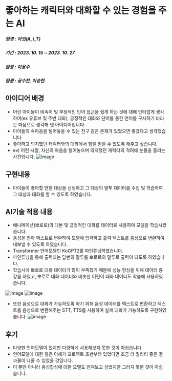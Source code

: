 # 좋아하는 캐릭터와 대화할 수 있는 경험을 주는 AI
##### 팀명 : 아잇(A_i_T)
##### 기간 : 2023. 10. 15 ~ 2023. 10. 27
##### 팀장 : 이용주
##### 팀원 : 공수찬, 이승헌

## 아이디어 배경
 - 어린 아이들이 비속어 및 부정적인 단어 접근을 쉽게 하는 것에 대해 안타깝게 생각하여(ex 유튜브 및 주변 대화), 긍정적인 대화와 단어를 통한 언어를 구사하기 바라는 마음으로 생각해 낸 아이디어입니다.
 - 아이들의 속마음을 털어놓을 수 있는 친구 같은 존재가 있었으면 좋겠다고 생각했습니다.
 - 좋아하고 의지했던 캐릭터와의 대화에서 힘을 얻을 수 있도록 해주고 싶습니다.
 - ex) 어린 시절, 자신의 마음을 털어놓으며 의지했던 캐릭터의 격려에 눈물을 흘리는 사진입니다.
   ![image](https://github.com/DaKu00/speech_fine_tuning/assets/87750521/47cb85ee-48ca-4398-bd00-d55934f13828)


## 구현내용
 - 아이들이 좋아할 만한 대상을 선정하고 그 대상의 말투 데이터를 수집 및 학습하여 그 대상과 대화를 할 수 있도록 하였습니다.

## AI기술 적용 내용
 - 애니메이션(뽀로로)의 대본 및 긍정적인 대화를 데이터로 사용하여 모델을 학습시켰습니다.
 - 음성을 받아 텍스트로 변환하여 모델에 입력하고 출력 텍스트를 음성으로 변환하여 내보낼 수 있도록 하였습니다.
 - Transformer 언어모델인 KoGPT2를 파인튜닝하였습니다.
  - 파인튜닝을 통해 출력되는 답변의 말투를 뽀로로의 말투로 출력이 되도록 하였습니다.
  - 학습시에 뽀로로 대화 데이터가 많이 부족했기 때문에 성능 향상을 위해 데이터 증강을 하였고, 뽀로로 대화 데이터와 비슷한 어린이 대화 데이터도 학습에 사용하였습니다.

![image](https://github.com/DaKu00/speech_fine_tuning/assets/87750521/e3e32c4a-90ae-4712-b40a-8b2403b8cc3d)
![image](https://github.com/DaKu00/speech_fine_tuning/assets/87750521/dbc4d13e-b5bb-4241-b055-6734191e7b34)

 - 또한 음성으로 대화가 가능하도록 하기 위해 음성 데이터를 텍스트로 변환하고 텍스트를 음성으로 변환해주는 STT, TTS를 사용하여 실제 대화가 가능하도록 구현하였습니다.
![image](https://github.com/DaKu00/speech_fine_tuning/assets/87750521/795c9201-4802-4143-b747-9ab68c823958)

## 후기
 - 다양한 언어모델이 있지만 다양하게 사용해보지 못한 것이 아쉽습니다.
 - 언어모델에 대한 깊은 이해가 프로젝트 초반부터 있었다면 조금 더 퀄리티 좋은 결과물이 나올 수 있었을 것입니다.
 - 이 뿐만 아니라 음성합성에 대한 모델도 만져보고 싶었지만 그러지 못한 것이 아쉽습니다.
